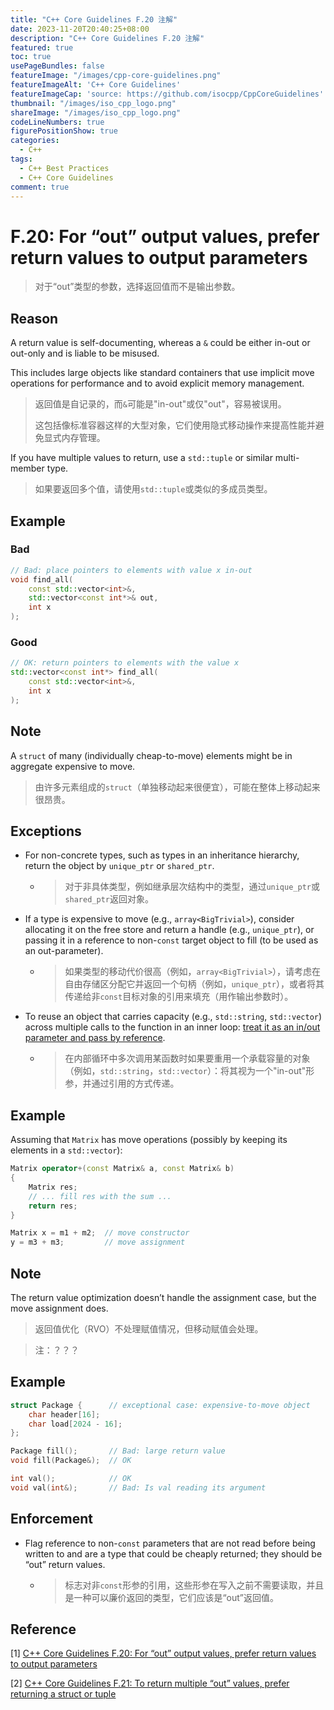 ```yaml
---
title: "C++ Core Guidelines F.20 注解"
date: 2023-11-20T20:40:25+08:00
description: "C++ Core Guidelines F.20 注解"
featured: true
toc: true
usePageBundles: false
featureImage: "/images/cpp-core-guidelines.png"
featureImageAlt: 'C++ Core Guidelines'
featureImageCap: 'source: https://github.com/isocpp/CppCoreGuidelines'
thumbnail: "/images/iso_cpp_logo.png"
shareImage: "/images/iso_cpp_logo.png"
codeLineNumbers: true
figurePositionShow: true
categories:
  - C++
tags:
  - C++ Best Practices
  - C++ Core Guidelines
comment: true
---
```


# F.20: For “out” output values, prefer return values to output parameters

>对于“out”类型的参数，选择返回值而不是输出参数。

## Reason

A return value is self-documenting, whereas a `&` could be either in-out or out-only and is liable to be misused.

This includes large objects like standard containers that use implicit move operations for performance and to avoid explicit memory management.

>返回值是自记录的，而`&`可能是"in-out"或仅"out"，容易被误用。
>
>这包括像标准容器这样的大型对象，它们使用隐式移动操作来提高性能并避免显式内存管理。

If you have multiple values to return, use a `std::tuple` or similar multi-member type.

>如果要返回多个值，请使用`std::tuple`或类似的多成员类型。

## Example

### Bad

```c++
// Bad: place pointers to elements with value x in-out
void find_all(
    const std::vector<int>&,
    std::vector<const int*>& out,
    int x
);
```

### Good

```c++
// OK: return pointers to elements with the value x
std::vector<const int*> find_all(
    const std::vector<int>&,
    int x
);
```

## Note

A `struct` of many (individually cheap-to-move) elements might be in aggregate expensive to move.

>由许多元素组成的`struct`（单独移动起来很便宜），可能在整体上移动起来很昂贵。

## Exceptions

- For non-concrete types, such as types in an inheritance hierarchy, return the object by `unique_ptr` or `shared_ptr`.

  - >对于非具体类型，例如继承层次结构中的类型，通过`unique_ptr`或`shared_ptr`返回对象。

- If a type is expensive to move (e.g., `array<BigTrivial>`), consider allocating it on the free store and return a handle (e.g., `unique_ptr`), or passing it in a reference to non-`const` target object to fill (to be used as an out-parameter).

  - >如果类型的移动代价很高（例如，`array<BigTrivial>`），请考虑在自由存储区分配它并返回一个句柄（例如，`unique_ptr`），或者将其传递给非`const`目标对象的引用来填充（用作输出参数时）。

- To reuse an object that carries capacity (e.g., `std::string`, `std::vector`) across multiple calls to the function in an inner loop: [treat it as an in/out parameter and pass by reference](https://isocpp.github.io/CppCoreGuidelines/CppCoreGuidelines#Rf-out-multi).

  - >在内部循环中多次调用某函数时如果要重用一个承载容量的对象（例如，`std::string`，`std::vector`）：将其视为一个"in-out"形参，并通过引用的方式传递。

## Example

Assuming that `Matrix` has move operations (possibly by keeping its elements in a `std::vector`):

```c++
Matrix operator+(const Matrix& a, const Matrix& b)
{
    Matrix res;
    // ... fill res with the sum ...
    return res;
}

Matrix x = m1 + m2;  // move constructor
y = m3 + m3;         // move assignment
```

## Note

The return value optimization doesn’t handle the assignment case, but the move assignment does.

>返回值优化（RVO）不处理赋值情况，但移动赋值会处理。

> 注：？？？

## Example

```c++
struct Package {      // exceptional case: expensive-to-move object
    char header[16];
    char load[2024 - 16];
};

Package fill();       // Bad: large return value
void fill(Package&);  // OK

int val();            // OK
void val(int&);       // Bad: Is val reading its argument
```

## Enforcement

- Flag reference to non-`const` parameters that are not read before being written to and are a type that could be cheaply returned; they should be “out” return values.

  - >标志对非`const`形参的引用，这些形参在写入之前不需要读取，并且是一种可以廉价返回的类型，它们应该是“out”返回值。

## Reference

[1] [C++ Core Guidelines F.20: For “out” output values, prefer return values to output parameters](https://isocpp.github.io/CppCoreGuidelines/CppCoreGuidelines#f20-for-out-output-values-prefer-return-values-to-output-parameters)

[2] [C++ Core Guidelines F.21: To return multiple “out” values, prefer returning a struct or tuple](https://isocpp.github.io/CppCoreGuidelines/CppCoreGuidelines#f21-to-return-multiple-out-values-prefer-returning-a-struct-or-tuple)
